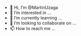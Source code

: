 - 👋 Hi, I’m @MartinUzaga
- 👀 I’m interested in ...
- 🌱 I’m currently learning ...
- 💞️ I’m looking to collaborate on ...
- 📫 How to reach me ...

<!---
MartinUzaga/MartinUzaga is a ✨ special ✨ repository because its `README.md` (this file) appears on your GitHub profile.
You can click the Preview link to take a look at your changes.
--->
